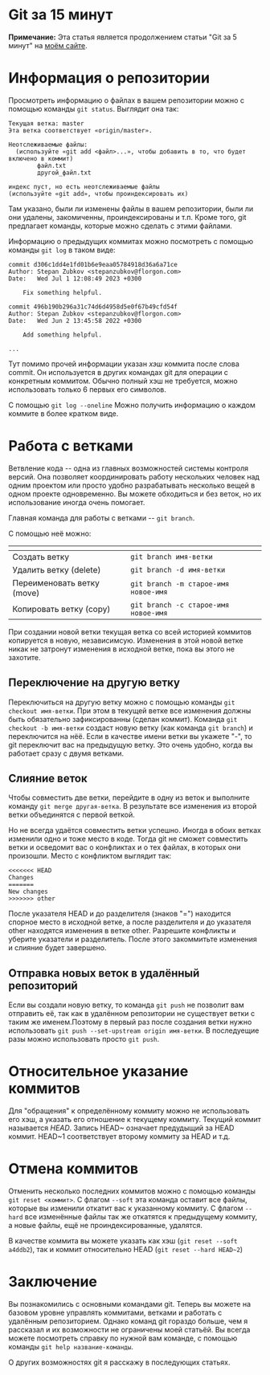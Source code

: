 # Git за 15 минут

**Примечание:** Эта статья является продолжением статьи "Git за 5 минут" на [моём сайте](https://stepanzubkov.github.io/).

# Информация о репозитории

Просмотреть информацию о файлах в вашем репозитории можно с помощью команды `git status`. Выглядит она так:

```
Текущая ветка: master
Эта ветка соответствует «origin/master».

Неотслеживаемые файлы:
  (используйте «git add <файл>...», чтобы добавить в то, что будет включено в коммит)
        файл.txt
        другой_файл.txt

индекс пуст, но есть неотслеживаемые файлы
(используйте «git add», чтобы проиндексировать их)
```

Там указано, были ли изменены файлы в вашем репозитории, были ли они удалены, закомиченны, проиндексированы и т.п. Кроме того, git предлагает команды, которые можно сделать с этими файлами.

Информацию о предыдущих коммитах можно посмотреть с помощью команды `git log` в таком виде:

```
commit d306c1dd4e1fd01b6e9eaa05784918d36a6a71ce
Author: Stepan Zubkov <stepanzubkov@florgon.com>
Date:   Wed Jul 1 12:08:49 2023 +0300

    Fix something helpful.

commit 496b190b296a31c74d6d4958d5e0f67b49cfd54f
Author: Stepan Zubkov <stepanzubkov@florgon.com>
Date:   Wed Jun 2 13:45:58 2022 +0300

    Add something helpful.

...
```

Тут помимо прочей информации указан *хэш* коммита после слова commit. Он используется в других командах git для операции с конкретным коммитом. Обычно полный хэш не требуется, можно использовать только 6 первых его символов.

С помощью `git log --oneline` Можно получить информацию о каждом коммите в более кратком виде.

# Работа с ветками

Ветвление кода -- одна из главных возможностей системы контроля версий. Она позволяет координировать работу нескольких человек над одним проектом или просто удобно разрабатывать несколько вещей в одном проекте одновременно. Вы можете обходиться и без веток, но их использование иногда очень помогает.

Главная команда для работы с ветками -- `git branch`.

C помощью неё можно:

| <!-- -->                       | <!-- -->                                  |
|--------------------------------|-------------------------------------------|
| Создать ветку                  | `git branch имя-ветки`                    |
| Удалить ветку (delete)         | `git branch -d имя-ветки`                 |
| Переименовать ветку (move)     | `git branch -m старое-имя новое-имя`      |
| Копировать ветку (copy)        | `git branch -c старое-имя новое-имя`      |


При создании новой ветки текущая ветка со всей историей коммитов копируется в новую, независимсую. Изменения в этой новой ветке никак не затронут изменения в исходной ветке, пока вы этого не захотите.

## Переключение на другую ветку

Переключиться на другую ветку можно с помощью команды `git checkout имя-ветки`. При этом в текущей ветке все изменения должны быть обязательно зафиксированны (сделан коммит). Команда `git checkout -b имя-ветки` создаст новую ветку (как команда `git branch`) и переключится на нёё. Если в качестве имени ветки вы укажете "-", то git переключит вас на предыдущую ветку. Это очень удобно, когда вы работает сразу с двумя ветками.

## Слияние веток

Чтобы совместить две ветки, перейдите в одну из веток и выполните команду `git merge другая-ветка`. В результате все изменения из второй ветки объединятся с первой веткой.

Но не всегда удаётся совместить ветки успешно. Иногда в обоих ветках изменили одно и тоже место в коде. Тогда git не сможет совместить ветки и осведомит вас о конфликтах и о тех файлах, в которых они произошли. Место с конфликтом выглядит так:

```
<<<<<<< HEAD
Changes
=======
New changes
>>>>>>> other
```

После указателя HEAD и до разделителя (знаков "=") находится спорное место в исходной ветке, а после разделителя и до указателя other находятся изменения в ветке other. Разрешите конфликты и уберите указатели и разделитель. После этого закоммитьте изменения и слияние будет завершено.

## Отправка новых веток в удалённый репозиторий

Если вы создали новую ветку, то команда `git push` не позволит вам отправить её, так как в удалённом репозитории не существует ветки с таким же именем.Поэтому в первый раз после создания ветки нужно использовать `git push --set-upstream origin имя-ветки`. В последуещие разы можно использовать просто `git push`.

# Относительное указание коммитов

Для "обращения" к определённому коммиту можно не использовать его хэш, а указать его отношение к текущему коммиту. Текущий коммит называется *HEAD*. Запись HEAD~ означает предудыщий за HEAD коммит. HEAD~1 соответствует второму коммиту за HEAD и т.д.

# Отмена коммитов

Отменить несколько последних коммитов можно с помощью команды `git reset <коммит>`. C флагом `--soft` эта команда оставит все файлы, которые вы изменили откатит вас к указанному коммиту. С флагом `--hard` все изменённые файлы так же откатятся к предыдущему коммиту, а новые файлы, ещё не проиндексированные, удалятся.

В качестве коммита вы можете указать как хэш (`git reset --soft a4ddb2`), так и коммит относительно HEAD (`git reset --hard HEAD~2`)

# Заключение

Вы познакомились c основными командами git. Теперь вы можете на базовом уровне управлять коммитами, ветками и работать с удалённым репозиторием. Однако команд git гораздо больше, чем я рассказал и их возможности не ограничены моей статьёй. Вы всегда можете посмотреть справку по нужной вам команде, с помощью команды `git help название-команды`.

О других возможностях git я расскажу в последующих статьях.


